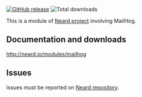 [![GitHub release](https://img.shields.io/github/release/crazy-max/neard-bin-mailhog.svg?style=flat-square)](https://github.com/crazy-max/neard-bin-mailhog/releases/latest)
![Total downloads](https://img.shields.io/github/downloads/crazy-max/neard-bin-mailhog/total.svg?style=flat-square)

This is a module of [Neard project](https://github.com/crazy-max/neard) involving MailHog.

## Documentation and downloads

http://neard.io/modules/mailhog

## Issues

Issues must be reported on [Neard repository](https://github.com/crazy-max/neard/issues).
